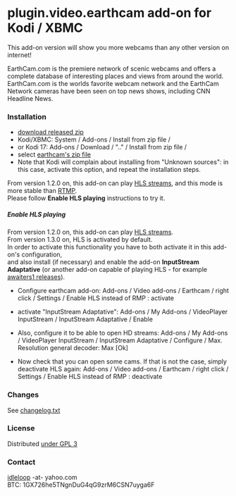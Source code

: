 # plugin.video.earthcam add-on for Kodi / XBMC

This add-on version will show you more webcams than any other version on internet!

EarthCam.com is the premiere network of scenic webcams and offers a complete database of interesting places and views from around the world. EarthCam.com is the worlds favorite webcam network and the EarthCam Network cameras have been seen on top news shows, including CNN Headline News.

### Installation

* [download released zip](https://github.com/idleloop-github/xbmc-earthcam/releases/download/v1.2.0/plugin.video.earthcam-1.3.0.zip)
* Kodi/XBMC: System / Add-ons / Install from zip file / 
* or Kodi 17: Add-ons / Download / ".." / Install from zip file /
* select [earthcam's zip file](https://github.com/idleloop-github/xbmc-earthcam/releases/download/v1.2.0/plugin.video.earthcam-1.3.0.zip)   
* Note that Kodi will complain about installing from "Unknown sources": in this case, activate this option, and repeat the installation steps.

From version 1.2.0 on, this add-on can play [HLS streams](https://en.wikipedia.org/wiki/HTTP_Live_Streaming), and this mode is more stable than [RTMP](https://en.wikipedia.org/wiki/Real-Time_Messaging_Protocol).   
Please follow **Enable HLS playing** instructions to try it.   

##### Enable HLS playing
From version 1.2.0 on, this add-on can play [HLS streams](https://en.wikipedia.org/wiki/HTTP_Live_Streaming).   
From version 1.3.0 on, HLS is activated by default.   
In order to activate this functionality you have to both activate it in this add-on's configuration,   
and also install (if necessary) and enable the add-on **InputStream Adaptative** (or another add-on capable of playing HLS - for example [awaiters1 releases](https://github.com/awaters1/inputstream.hls/releases)).

* Configure earthcam add-on: Add-ons / Video add-ons / Earthcam / right click / Settings / Enable HLS instead of RMP : activate
* activate "InputStream Adaptative": Add-ons / My Add-ons / VideoPlayer InputStream / InputStream Adaptative / Enable
* Also, configure it to be able to open HD streams: Add-ons / My Add-ons / VideoPlayer InputStream / InputStream Adaptative / Configure / Max. Resolution general decoder: Max [Ok]

* Now check that you can open some cams. If that is not the case, simply deactivate HLS again: Add-ons / Video add-ons / Earthcam / right click / Settings / Enable HLS instead of RMP : deactivate

### Changes

See [changelog.txt](https://github.com/idleloop-github/xbmc-earthcam/blob/master/changelog.txt)

### License

Distributed [under GPL 3](http://www.gnu.org/licenses/gpl-3.0.html)

### Contact

[idleloop](http://www.angelfire.com/ego2/idleloop/) -at- yahoo.com   
BTC: 1GX726he5TNgnDuG4qG9zrM6CSN7uyga6F
